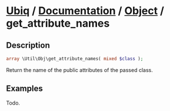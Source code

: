[Ubiq](https://github.com/Pixel418/Ubiq#readme) / [Documentation](../index.md#readme) / [Object](../index.md#array) / get_attribute_names
======


Description
-------- 

```php
array \Util\Obj\get_attribute_names( mixed $class );
```

Return the name of the public attributes of the passed class.



Examples
--------

Todo.